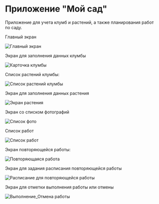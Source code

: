 
Приложение "Мой сад"
======================

Приложение для учета клумб и растений, а также планирования работ по саду.

Главный экран

![Главный экран](https://user-images.githubusercontent.com/91030616/143500290-a22bc17f-6909-4df5-9773-f415a943134c.jpg)


Экран для заполнения данных клумбы

![Карточка клумбы](https://user-images.githubusercontent.com/91030616/143549097-0a80cf90-9b0d-4391-95cb-f8e755943247.jpg)


Список растений клумбы:

![Список растений клумбы](https://user-images.githubusercontent.com/91030616/143549142-11f344a7-9ba5-41b2-b71c-57fe56fdf5b7.jpg)


Экран для заполнения данных растения

![Экран растения](https://user-images.githubusercontent.com/91030616/143549195-6d8185b6-6d7e-43a4-8293-89614e410324.jpg)


Экран со списком фотографий

![Список фото](https://user-images.githubusercontent.com/91030616/143500501-5d9562fc-5386-4883-b7fb-e12a14a203de.jpg)


Список работ

![Список работ](https://user-images.githubusercontent.com/91030616/143500512-de1d869b-4ed6-46c4-8e11-f830d43dd349.jpg)


Экран повторяющейся работы:

![Повторяющаяся работа](https://user-images.githubusercontent.com/91030616/143549237-cc2ea14a-d343-4790-8830-9c623af69f62.jpg)


Экран для задания расписания повторяющейся работы

![Расписание для повторяющейся работы](https://user-images.githubusercontent.com/91030616/143549267-d9d4f0b5-e3ad-43c2-9b65-7315cef095d2.jpg)


Экран для отметки выполнения работы или отмены

![Выполнение_Отмена работы](https://user-images.githubusercontent.com/91030616/143549445-c17e73b6-5546-4508-9ef7-e077accdcdad.jpg)





